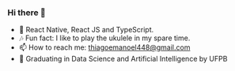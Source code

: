 ### Hi there 👋

  - :seedling: React Native, React JS and TypeScript.
  - :notes: Fun fact: I like to play the ukulele in my spare time.
  - 📫 How to reach me: thiagoemanoel448@gmail.com
  - :school: Graduating in Data Science and Artificial Intelligence by UFPB
